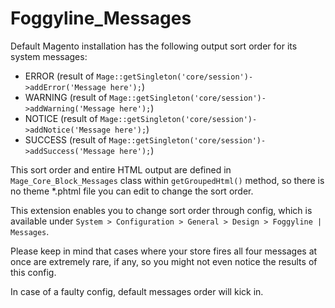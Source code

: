 Foggyline_Messages
==================

Default Magento installation has the following output sort order for its system messages: 
* ERROR (result of `Mage::getSingleton('core/session')->addError('Message here');`)
* WARNING (result of `Mage::getSingleton('core/session')->addWarning('Message here');`)
* NOTICE (result of `Mage::getSingleton('core/session')->addNotice('Message here');`)
* SUCCESS (result of `Mage::getSingleton('core/session')->addSuccess('Message here');`)
 
This sort order and entire HTML output are defined in `Mage_Core_Block_Messages` class within `getGroupedHtml()` method, so there is no theme *.phtml file you can edit to change the sort order. 

This extension enables you to change sort order through config, which is available under `System > Configuration > General > Design > Foggyline | Messages`.

Please keep in mind that cases where your store fires all four messages at once are extremely rare, if any, so you might not even notice the results of this config.

In case of a faulty config, default messages order will kick in.
